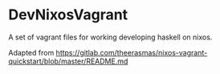 # DevNixosVagrant

A set of vagrant files for working developing haskell on nixos.

Adapted from https://gitlab.com/theerasmas/nixos-vagrant-quickstart/blob/master/README.md
